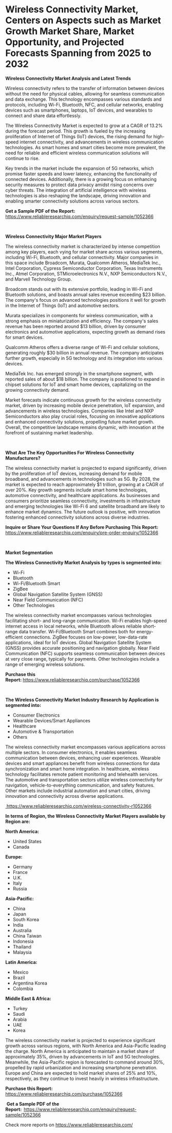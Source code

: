 <p><h1>Wireless Connectivity Market, Centers on Aspects such as Market Growth Market Share, Market Opportunity, and Projected Forecasts Spanning from 2025 to 2032</h1></p><p><strong>Wireless Connectivity Market Analysis and Latest Trends</strong></p>
<p><p>Wireless connectivity refers to the transfer of information between devices without the need for physical cables, allowing for seamless communication and data exchange. This technology encompasses various standards and protocols, including Wi-Fi, Bluetooth, NFC, and cellular networks, enabling devices such as smartphones, laptops, IoT devices, and wearables to connect and share data effortlessly.</p><p>The Wireless Connectivity Market is expected to grow at a CAGR of 13.2% during the forecast period. This growth is fueled by the increasing proliferation of Internet of Things (IoT) devices, the rising demand for high-speed internet connectivity, and advancements in wireless communication technologies. As smart homes and smart cities become more prevalent, the need for reliable and efficient wireless communication solutions will continue to rise.</p><p>Key trends in the market include the expansion of 5G networks, which promise faster speeds and lower latency, enhancing the functionality of connected devices. Additionally, there is a growing focus on enhancing security measures to protect data privacy amidst rising concerns over cyber threats. The integration of artificial intelligence with wireless technologies is also reshaping the landscape, driving innovation and enabling smarter connectivity solutions across various sectors.</p></p>
<p><strong>Get a Sample PDF of the Report:&nbsp;</strong> <a href="https://www.reliableresearchiq.com/enquiry/request-sample/1052366?utm_campaign=3130&utm_medium=2&utm_source=Github&utm_content=ia&utm_term=08042025&utm_id=wireless-connectivity">https://www.reliableresearchiq.com/enquiry/request-sample/1052366</a></p>
<p>&nbsp;</p>
<p><strong>Wireless Connectivity Major Market Players</strong></p>
<p><p>The wireless connectivity market is characterized by intense competition among key players, each vying for market share across various segments, including Wi-Fi, Bluetooth, and cellular connectivity. Major companies in this space include Broadcom, Murata, Qualcomm Atheros, MediaTek Inc., Intel Corporation, Cypress Semiconductor Corporation, Texas Instruments Inc., Atmel Corporation, STMicroelectronics N.V., NXP Semiconductors N.V., and Marvell Technology Group.</p><p>Broadcom stands out with its extensive portfolio, leading in Wi-Fi and Bluetooth solutions, and boasts annual sales revenue exceeding $23 billion. The company's focus on advanced technologies positions it well for growth in the Internet of Things (IoT) and automotive sectors.</p><p>Murata specializes in components for wireless communication, with a strong emphasis on miniaturization and efficiency. The company's sales revenue has been reported around $13 billion, driven by consumer electronics and automotive applications, expecting growth as demand rises for smart devices.</p><p>Qualcomm Atheros offers a diverse range of Wi-Fi and cellular solutions, generating roughly $30 billion in annual revenue. The company anticipates further growth, especially in 5G technology and its integration into various devices.</p><p>MediaTek Inc. has emerged strongly in the smartphone segment, with reported sales of about $18 billion. The company is positioned to expand in chipset solutions for IoT and smart home devices, capitalizing on the growing connectivity demand.</p><p>Market forecasts indicate continuous growth for the wireless connectivity market, driven by increasing mobile device penetration, IoT expansion, and advancements in wireless technologies. Companies like Intel and NXP Semiconductors also play crucial roles, focusing on innovative applications and enhanced connectivity solutions, propelling future market growth. Overall, the competitive landscape remains dynamic, with innovation at the forefront of sustaining market leadership.</p></p>
<p>&nbsp;</p>
<p><strong>What Are The Key Opportunities For Wireless Connectivity Manufacturers?</strong></p>
<p><p>The wireless connectivity market is projected to expand significantly, driven by the proliferation of IoT devices, increasing demand for mobile broadband, and advancements in technologies such as 5G. By 2028, the market is expected to reach approximately $1 trillion, growing at a CAGR of over 20%. Key growth segments include smart home technologies, automotive connectivity, and healthcare applications. As businesses and consumers prioritize seamless connectivity, investments in infrastructure and emerging technologies like Wi-Fi 6 and satellite broadband are likely to enhance market dynamics. The future outlook is positive, with innovation fostering enhanced connectivity solutions across diverse industries.</p></p>
<p><strong>Inquire or Share Your Questions If Any Before Purchasing This Report:</strong> <a href="https://www.reliableresearchiq.com/enquiry/pre-order-enquiry/1052366?utm_campaign=3130&utm_medium=2&utm_source=Github&utm_content=ia&utm_term=08042025&utm_id=wireless-connectivity">https://www.reliableresearchiq.com/enquiry/pre-order-enquiry/1052366</a></p>
<p>&nbsp;</p>
<p><strong>Market Segmentation</strong></p>
<p><strong>The Wireless Connectivity Market Analysis by types is segmented into:</strong></p>
<p><ul><li>Wi-Fi</li><li>Bluetooth</li><li>Wi-Fi/Bluetooth Smart</li><li>ZigBee</li><li>Global Navigation Satellite System (GNSS)</li><li>Near Field Communication (NFC)</li><li>Other Technologies</li></ul></p>
<p><p>The wireless connectivity market encompasses various technologies facilitating short- and long-range communication. Wi-Fi enables high-speed internet access in local networks, while Bluetooth allows reliable short-range data transfer. Wi-Fi/Bluetooth Smart combines both for energy-efficient connections. ZigBee focuses on low-power, low-data-rate applications, ideal for IoT devices. Global Navigation Satellite System (GNSS) provides accurate positioning and navigation globally. Near Field Communication (NFC) supports seamless communication between devices at very close range, typically for payments. Other technologies include a range of emerging wireless solutions.</p></p>
<p><strong>Purchase this Report:&nbsp;</strong><a href="https://www.reliableresearchiq.com/purchase/1052366?utm_campaign=3130&utm_medium=2&utm_source=Github&utm_content=ia&utm_term=08042025&utm_id=wireless-connectivity">https://www.reliableresearchiq.com/purchase/1052366</a></p>
<p>&nbsp;</p>
<p><strong>The Wireless Connectivity Market Industry Research by Application is segmented into:</strong></p>
<p><ul><li>Consumer Electronics</li><li>Wearable Devices/Smart Appliances</li><li>Healthcare</li><li>Automotive & Transportation</li><li>Others</li></ul></p>
<p><p>The wireless connectivity market encompasses various applications across multiple sectors. In consumer electronics, it enables seamless communication between devices, enhancing user experiences. Wearable devices and smart appliances benefit from wireless connections for data synchronization and smart home integration. In healthcare, wireless technology facilitates remote patient monitoring and telehealth services. The automotive and transportation sectors utilize wireless connectivity for navigation, vehicle-to-everything communication, and safety features. Other markets include industrial automation and smart cities, driving innovation and connectivity across diverse applications.</p></p>
<p><a href="https://www.reliableresearchiq.com/wireless-connectivity-r1052366?utm_campaign=3130&utm_medium=2&utm_source=Github&utm_content=ia&utm_term=08042025&utm_id=wireless-connectivity">&nbsp;https://www.reliableresearchiq.com/wireless-connectivity-r1052366</a></p>
<p><strong>In terms of Region, the Wireless Connectivity Market Players available by Region are:</strong></p>
<p>
    <p> <strong> North America: </strong>
        <ul>
            <li>United States</li>
            <li>Canada</li>
        </ul>
        </p> 
    <p> <strong> Europe: </strong>
        <ul>
            <li>Germany</li>
            <li>France</li>
            <li>U.K.</li>
            <li>Italy</li>
            <li>Russia</li>
        </ul>
        </p> 
    <p> <strong> Asia-Pacific: </strong>
        <ul>
            <li>China</li>
            <li>Japan</li>
            <li>South Korea</li>
            <li>India</li>
            <li>Australia</li>
            <li>China Taiwan</li>
            <li>Indonesia</li>
            <li>Thailand</li>
            <li>Malaysia</li>
        </ul>
        </p> 
    <p> <strong> Latin America: </strong>
        <ul>
            <li>Mexico</li>
            <li>Brazil</li>
            <li>Argentina Korea</li>
            <li>Colombia</li>
        </ul>
        </p> 
    <p> <strong> Middle East & Africa: </strong>
        <ul>
            <li>Turkey</li>
            <li>Saudi</li>
            <li>Arabia</li>
            <li>UAE</li>
            <li>Korea</li>
        </ul>
    </p>
    </p>
<p><p>The wireless connectivity market is projected to experience significant growth across various regions, with North America and Asia-Pacific leading the charge. North America is anticipated to maintain a market share of approximately 35%, driven by advancements in IoT and 5G technologies. Meanwhile, the Asia-Pacific region is forecasted to command around 30%, propelled by rapid urbanization and increasing smartphone penetration. Europe and China are expected to hold market shares of 25% and 10%, respectively, as they continue to invest heavily in wireless infrastructure.</p></p>
<p><strong>Purchase this Report: </strong><a href="https://www.reliableresearchiq.com/purchase/1052366?utm_campaign=3130&utm_medium=2&utm_source=Github&utm_content=ia&utm_term=08042025&utm_id=wireless-connectivity">https://www.reliableresearchiq.com/purchase/1052366</a></p>
<p>&nbsp;<strong>Get a Sample PDF of the Report:&nbsp;&nbsp;</strong><a href="https://www.reliableresearchiq.com/enquiry/request-sample/1052366?utm_campaign=3130&utm_medium=2&utm_source=Github&utm_content=ia&utm_term=08042025&utm_id=wireless-connectivity">https://www.reliableresearchiq.com/enquiry/request-sample/1052366</a></p>
<p><strong></strong></p>
<p>Check more reports on <a href="https://www.reliableresearchiq.com/?utm_campaign=3130&utm_medium=2&utm_source=Github&utm_content=ia&utm_term=08042025&utm_id=wireless-connectivity">https://www.reliableresearchiq.com/</a></p>